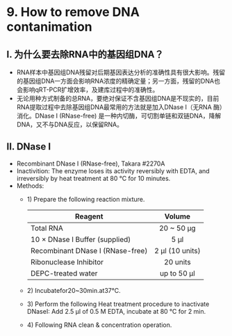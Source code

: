 # 9. How to remove DNA contanimation

## I. 为什么要去除RNA中的基因组DNA？

* RNA样本中基因组DNA残留对后期基因表达分析的准确性具有很大影响。残留的基因组DNA一方面会影响RNA浓度的精确定量；另一方面，残留的DNA也会影响qRT-PCR扩增效率，及建库过程中的准确性。
* 无论用种方式制备的总RNA，要绝对保证不含基因组DNA是不现实的，目前RNA提取过程中去除基因组DNA最常用的方法就是加入DNase Ⅰ（无RNA 酶）消化。DNase I (RNase-free) 是一种内切酶，可切割单链和双链DNA，降解DNA，又不与DNA反应，以保留RNA。

## II. DNase I

* Recombinant DNase I (RNase-free), Takara #2270A
* Inactivition: The enzyme loses its activity reversibly with EDTA, and irreversibly by heat treatment at 80 °C for 10 minutes.
* Methods:
  *   1\) Prepare the following reaction mixture.

      | Reagent                          |      Volume     |
      | -------------------------------- | :-------------: |
      | Total RNA                        |   20 \~ 50 μg   |
      | 10 × DNase I Buffer (supplied)   |       5 μl      |
      | Recombinant DNase I (RNase-free) | 2 μl (10 units) |
      | Ribonuclease Inhibitor           |     20 units    |
      | DEPC-treated water               |   up to 50 μl   |
  * 2\) Incubatefor20\~30min.at37°C.
  * 3\) Perform the following Heat treatment procedure to inactivate DNaseI: Add 2.5 μl of 0.5 M EDTA, incubate at 80 °C for 2 min.
  * 4\) Following RNA clean & concentration operation.
